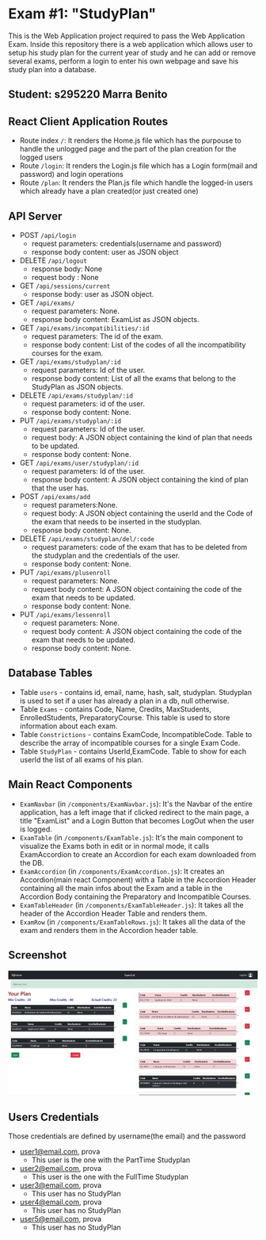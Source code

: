 # Exam #1: "StudyPlan"


This is the Web Application project required to pass the Web Application Exam. Inside this repository there is a web application which allows user to setup his study plan for the current year of study and he can add or remove several exams, perform a login to enter his own webpage and save his study plan into a database.


## Student: s295220 Marra Benito 

## React Client Application Routes

- Route index `/`: It renders the Home.js file which has the purpouse to handle the unlogged page and the part of the plan creation for the logged users
- Route `/login`: It renders  the Login.js file which has a Login form(mail and password) and login operations
- Route `/plan`: It renders  the Plan.js file which handle the logged-in users which already have a plan created(or just created one)

## API Server

- POST `/api/login`
  - request parameters: credentials(username and password)
  - response body content: user as JSON object
- DELETE `/api/logout` 
  - response body: None
  - request body : None
- GET `/api/sessions/current`
  - response body: user as JSON object.
- GET `/api/exams/`
  - request parameters: None.
  - response body content: ExamList as JSON objects.
- GET `/api/exams/incompatibilities/:id`
  - request parameters: The id of the exam.
  - response body content: List of the codes of all the incompatibility courses for the exam.
- GET `/api/exams/studyplan/:id`
  - request parameters: Id of the user.
  - response body content: List of all the exams that belong to the StudyPlan as JSON objects.
- DELETE `/api/exams/studyplan/:id`
  - request parameters: id of the user.
  - response body content: None.
 - PUT `/api/exams/studyplan/:id`
   - request parameters: Id of the user.
   - request body: A JSON object containing the kind of plan that needs to be updated.
   - response body content: None.
- GET `/api/exams/user/studyplan/:id`
  - request parameters: Id of the user.
  - response body content: A JSON object containing the kind of plan that the user has.
- POST `/api/exams/add`
  - request parameters:None.
  - request body: A  JSON object containing the userId and the Code of the exam that needs to be inserted in the studyplan.
  - response body content: None.
- DELETE `/api/exams/studyplan/del/:code`
  - request parameters: code of the exam that has to be deleted from the studyplan and the credentials of the user.
  - response body content: None.
 - PUT `/api/exams/plusenroll`
   - request parameters: None.
   - request body content: A JSON object containing the code of the exam that needs to be updated.
   - response body content: None.
 - PUT `/api/exams/lessenroll`
    - request parameters: None.
    - request body content: A JSON object containing the code of the exam that needs to be updated.
    - response body content: None.
 

## Database Tables

- Table `users` - contains id, email, name, hash, salt, studyplan. Studyplan is used to set if a user has already a plan in a db, null otherwise.
- Table `Exams` - contains Code, Name, Credits, MaxStudents, EnrolledStudents, PreparatoryCourse. This table is used to store information about each exam.
- Table `Constrictions` - contains ExamCode, IncompatibleCode. Table to describe the array of incompatible courses for a single Exam Code.
- Table `StudyPlan` - contains UserId,ExamCode. Table to show for each userId the list of all exams of his plan.

## Main React Components

- `ExamNavbar` (in `/components/ExamNavbar.js`): It's the Navbar of the entire application, has a left image that if clicked redirect to the main page, a title "ExamList" and a Login Button that becomes LogOut when the user is logged.
- `ExamTable` (in `/components/ExamTable.js`): It's the main component to visualize the Exams both in edit or in normal mode, it calls ExamAccordion to create an Accordion for each exam downloaded from the DB.
- `ExamAccordion` (in `/components/ExamAccordion.js`): It creates an Accordion(main react Component) with a Table in the Accordion Header containing all the main infos about the Exam and a table in the Accordion Body containing the Preparatory and Incompatible Courses.
- `ExamTableHeader` (in `/components/ExamTableHeader.js`): It takes all the header of the Accordion Header Table and renders them.
- `ExamRow` (in `/components/ExamTableRows.js`): It takes all the data of the exam and renders them in the Accordion header table.

## Screenshot

![Screenshot](./img/screenshot.png)

## Users Credentials
Those credentials are defined by username(the email) and  the password
- user1@email.com, prova       
  - This user is the one with the PartTime Studyplan
- user2@email.com, prova       
  - This user is the one with the FullTime Studyplan
- user3@email.com, prova       
  - This user has no StudyPlan
- user4@email.com, prova       
  - This user has no StudyPlan
- user5@email.com, prova       
  - This user has no StudyPlan
